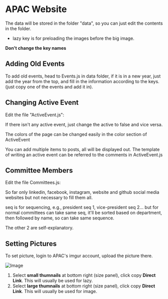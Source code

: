 # APAC Website

The data will be stored in the folder "data", so you can just edit the contents in the folder.

* lazy key is for preloading the images before the big image.

**Don't change the key names**

## Adding Old Events

To add old events, head to Events.js in data folder, if it is in a new year, just add the year from the top,
and fill in the information according to the keys. (just copy one of the events and add it in).

## Changing Active Event

Edit the file "ActiveEvent.js":

If there isn't any active event, just change the active to false and vice versa.

The colors of the page can be changed easily in the color section of ActiveEvent

You can add multiple items to posts, all will be displayed out. The template of
writing an active event can be referred to the comments in ActiveEvent.js

## Committee Members

Edit the file Committees.js:

So far only linkedin, facebook, instagram, website and github social media websites but
not necessary to fill them all.

seq is for sequencing, e.g., president seq 1, vice-president seq 2... but
for normal committees can take same seq, it'll be sorted based on department,
then followed by name, so can take same sequence.

The other 2 are self-explanatory.

## Setting Pictures

To set picture, login to APAC's imgur account, upload the picture there.

![Image](https://i.imgur.com/sVVIW94.png)

1. Select **small thumnails** at bottom right (size panel), click copy **Direct Link**. This will usually be used for lazy.
2. Select **large thumnails** at bottom right (size panel), click copy **Direct Link**. This will usually be used for image.
